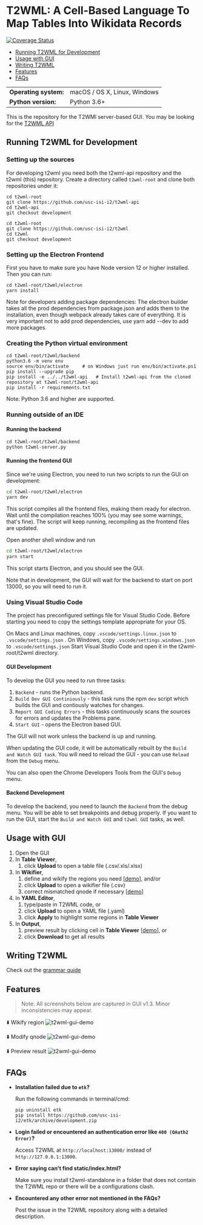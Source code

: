 # T2WML: A Cell-Based Language To Map Tables Into Wikidata Records

[![Coverage Status](https://coveralls.io/repos/github/usc-isi-i2/t2wml/badge.svg?branch=master&service=github)](https://coveralls.io/github/usc-isi-i2/t2wml)

* [Running T2WML for Development](#development)
* [Usage with GUI](#usage_with_gui)
* [Writing T2WML](#writing_t2wml)
* [Features](#features)
* [FAQs](#faqs)

<table>
  <tr><td><b>Operating system:</b></td><td>macOS / OS X, Linux, Windows</td></tr>
  <tr><td><b>Python version:</b></td><td>Python 3.6+</td></tr>
</table>

This is the repository for the T2WMl server-based GUI. You may be looking for the [T2WML API](https://github.com/usc-isi-i2/t2wml-api)



## Running T2WML for Development
<span id="development"></span>  

### Setting up the sources

For developing t2wml you need both the t2wml-api repository and the t2wml (this) repository.
Create a directory called `t2wml-root` and clone both repositories under it:

```
cd t2wml-root
git clone https://github.com/usc-isi-i2/t2wml-api
cd t2wml-api
git checkout development
```

```
cd t2wml-root
git clone https://github.com/usc-isi-i2/t2wml
cd t2wml
git checkout development
```

### Setting up the Electron Frontend

First you have to make sure you have Node version 12 or higher installed. Then you can run:

```
cd t2wml-root/t2wml/electron
yarn install
```

Note for developers adding package dependencies: The electron builder takes all the prod dependencies from package.json and adds them to the installation, even though webpack already takes care of everything. It is very important not to add prod dependencies, use yarn add --dev to add more packages.

### Creating the Python virtual environment

```
cd t2wml-root/t2wml/backend
python3.6 -m venv env
source env/bin/activate     # on Windows just run env/bin/activate.ps1
pip install --upgrade pip
pip install -e ../../t2wml-api   # Install t2wml-api from the cloned repository at t2wml-root/t2wml-api
pip install -r requirements.txt
```

Note: Python 3.6 and higher are supported.

### Running outside of an IDE
#### Running the backend

```
cd t2wml-root/t2wml/backend
python t2wml-server.py
```

#### Running the frontend GUI
Since we're using Electron, you need to run two scripts to run the GUI on development:

```sh
cd t2wml-root/t2wml/electron
yarn dev
```

This script compiles all the frontend files, making them ready for electron. Wait until the compilation reaches 100% (you may see some warnings, that's fine). The script will keep running, recompiling as the frontend files are updated.

Open another shell window and run 

```sh
cd t2wml-root/t2wml/electron
yarn start
```

This script starts Electron, and you should see the GUI.

Note that in development, the GUI will wait for the backend to start on port 13000, so you will need to run it.

### Using Visual Studio Code
The project has preconfigured settings file for Visual Studio Code. Before starting you need to copy the settings template appropriate for your OS.

On Macs and Linux machines, copy `.vscode/settings.linux.json` to `.vscode/settings.json` . On Windows, copy `.vscode/settings.windows.json` to `.vscode/settings.json`
Start Visual Studio Code and open it in the t2wml-root/t2wml directory.

#### GUI Development
To develop the GUI you need to run three tasks:

1. `Backend` - runs the Python backend.
2. `Build Dev GUI Continiously` - this task runs the npm `dev` script which builds the GUI and contiously watches for changes.
3. `Report GUI Coding Errors` - this tasks continuously scans the sources for errors and updates the Problems pane.
3. `Start GUI` - opens the Electron based GUI.

The GUI will not work unless the backend is up and running.

When updating the GUI code, it will be automatically rebuilt by the `Build and Watch GUI task`. You will need to reload the GUI - you can use `Reload` from the `Debug` menu.

You can also open the Chrome Developers Tools from the GUI's `Debug` menu.

#### Backend Development
To develop the backend, you need to launch the `Backend` from the debug menu. You will be able to set breakpoints and debug properly. If you want to run the GUI, start the `Build and Watch GUI` and `t2wml GUI` tasks, as well.

## Usage with GUI
<span id="usage_with_gui"></span>

1. Open the GUI
2. In **Table Viewer**,
	1. click **Upload** to open a table file (.csv/.xls/.xlsx)
3. In **Wikifier**,
	1. define and wikify the regions you need [[demo](#wikify_region)], and/or
	2. click **Upload** to open a wikifier file (.csv)
	3. correct mismatched qnode if necessary [[demo](#modify_qnode)]
4. In **YAML Editor**,
	1. type/paste in T2WML code, or
	2. click **Upload** to open a YAML file (.yaml)
	3. click **Apply** to highlight some regions in **Table Viewer**
5. In **Output**,
	1. preview result by clicking cell in **Table Viewer** [[demo](#preview_result)], or
	2. click **Download** to get all results



## Writing T2WML
<span id="writing_t2wml"></span>

Check out the [grammar guide](https://github.com/usc-isi-i2/t2wml-api/blob/master/docs/grammar.md)


## Features
<span id="features"></span>

> Note: All screenshots below are captured in GUI v1.3. Minor inconsistencies may appear.

<span id="wikify_region"></span>⬇️ Wikify region
![t2wml-gui-demo](docs/demo/t2wml-gui-v1.3-wikifier_add.gif)

<span id="modify_qnode"></span>⬇️ Modify qnode
![t2wml-gui-demo](docs/demo/t2wml-gui-v1.3-wikifier_update.gif)

<span id="preview_result"></span>⬇️ Preview result
![t2wml-gui-demo](docs/demo/t2wml-gui-v1.3-output.gif)


## FAQs
<span id="faqs"></span>

* **Installation failed due to `etk`?**

    Run the following commands in terminal/cmd:
    ```
    pip uninstall etk
    pip install https://github.com/usc-isi-i2/etk/archive/development.zip
    ```

* **Login failed or encountered an authentication error like `400 (OAuth2 Error)`?**
  
    Access T2WML at `http://localhost:13000/` instead of `http://127.0.0.1:13000`.

* **Error saying can't find static/index.html?**
  
    Make sure you install t2wml-standalone in a folder that does not contain the T2WML repo or there will be a configurations clash.

* **Encountered any other error not mentioned in the FAQs?**
  
    Post the issue in the T2WML repository along with a detailed description.
